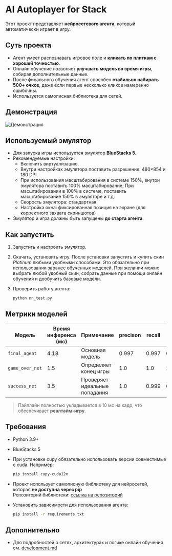 
# AI Autoplayer for Stack

Этот проект представляет **нейросетевого агента**, который автоматически играет в игру.  

## Суть проекта

- Агент умеет распознавать игровое поле и **кликать по плиткам с хорошей точностью**.
- Онлайн обучение позволяет **улучшать модель во время игры**, собирая дополнительные данные.
- После финального обучения агент способен **стабильно набирать 500+ очков**, даже если первые несколько кликов намеренно ошибочны.
- Используется самописная библиотека для сетей.

## Демонстрация

![Демонстрация](Data/Images/Demo/demo.gif) 

## Используемый эмулятор

- Для запуска игры используется эмулятор **BlueStacks 5**.
- Рекомендуемые настройки:
  - Включить виртуализацию.
  - Внутри настройках эмулятора поставить разрешение: 480×854 и 180 DPI.
  - При использования масштабирования в системе 150%, внутри эмулятора поставить 100% масштабирование;
    При масштабировании в 100% в системе, поставить масштабирование 150% в эмуляторе и т.д.
  - Скорость эмулятора: стандартная
  - Настройка окна: фиксированная позиция на экране (для корректного захвата скриншотов)
- Эмулятор и игра должны быть запущены **до старта агента**.

## Как запустить

1. Запустить и настроить эмулятор.
2. Скачать, установить игру. После установки запустить и купить скин *Platinum* любыми удобными способами. 
   Это обязательно при использовании заранее обученных моделей. 
   При желании можно выбрать любой удобный скин, собрать данные при помощи онлайн обучения и дообучить базовые модели.
3. Проверить работу агента:

   ```bash
   python nn_test.py
   ```

## Метрики моделей

| Модель          | Время инференса (мс) | Примечание                    | precison | recall | f1    | accuracy | thr  |
|-----------------| -------------------- | ----------------------------- |----------|--------|-------|----------|------|
| `final_agent`   | 4.18                 | Основная модель               | 0.997    | 0.997  | 0.997 | 0.999    | 0.56 |
| `game_over_net` | 1.5                  | Определяет конец игры         | 1.0      | 1.0    | 1.0   | 1.0      | 0.78 |
| `success_net`   | 3.5                  | Проверяет идеальные попадания | 1.0      | 0.999  | 0.999 | 0.999    | 0.95 |

> Пайплайн полностью укладывается в 10 мс на кадр, что обеспечивает **реалтайм-игру**.

## Требования


- Python 3.9+  
- BlueStacks 5
- При установке cupy обязательно использовать версии совместимые с cuda. Например:

    ```bash
    pip install cupy-cuda12x
    ```

- Проект использует самописную библиотеку для нейросетей, которая **не доступна через pip**  
  Репозиторий библиотеки: [ссылка на репозиторий](https://github.com/Delisseu/NeuralNetwork)  


- Установить зависимости для использования агента:
    ```bash
    pip install -r requirements.txt
    ```

## Дополнительно

* Для подробностей о сетях, архитектурах и логике онлайн обучения см. [development.md](development.md)